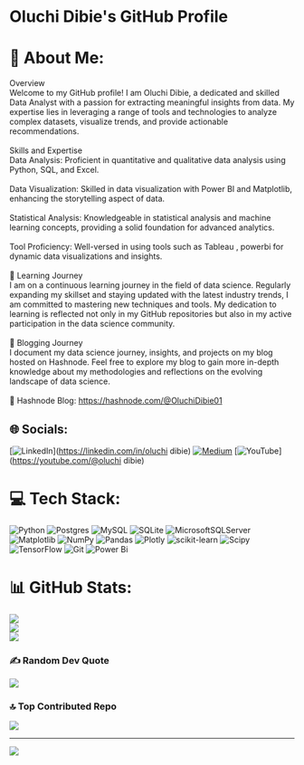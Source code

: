 # Oluchi Dibie's GitHub Profile

# 💫 About Me:
Overview<br>Welcome to my GitHub profile! I am Oluchi Dibie, a dedicated and skilled Data Analyst with a passion for extracting meaningful insights from data. My expertise lies in leveraging a range of tools and technologies to analyze complex datasets, visualize trends, and provide actionable recommendations.<br><br>Skills and Expertise<br>Data Analysis: Proficient in quantitative and qualitative data analysis using Python, SQL, and Excel.<br><br>Data Visualization: Skilled in data visualization with Power BI and Matplotlib, enhancing the storytelling aspect of data.<br><br>Statistical Analysis: Knowledgeable in statistical analysis and machine learning concepts, providing a solid foundation for advanced analytics.<br><br>Tool Proficiency: Well-versed in using tools such as Tableau , powerbi for dynamic data visualizations and insights.<br><br>🚀 Learning Journey<br>I am on a continuous learning journey in the field of data science. Regularly expanding my skillset and staying updated with the latest industry trends, I am committed to mastering new techniques and tools. My dedication to learning is reflected not only in my GitHub repositories but also in my active participation in the data science community.<br><br>📝 Blogging Journey<br>I document my data science journey, insights, and projects on my blog hosted on Hashnode. Feel free to explore my blog to gain more in-depth knowledge about my methodologies and reflections on the evolving landscape of data science.<br><br>📘 Hashnode Blog: https://hashnode.com/@OluchiDibie01


## 🌐 Socials:
[![LinkedIn](https://img.shields.io/badge/LinkedIn-%230077B5.svg?logo=linkedin&logoColor=white)](https://linkedin.com/in/oluchi dibie) [![Medium](https://img.shields.io/badge/Medium-12100E?logo=medium&logoColor=white)](https://medium.com/@oluchidibie) [![YouTube](https://img.shields.io/badge/YouTube-%23FF0000.svg?logo=YouTube&logoColor=white)](https://youtube.com/@oluchi dibie) 

# 💻 Tech Stack:
![Python](https://img.shields.io/badge/python-3670A0?style=for-the-badge&logo=python&logoColor=ffdd54) ![Postgres](https://img.shields.io/badge/postgres-%23316192.svg?style=for-the-badge&logo=postgresql&logoColor=white) ![MySQL](https://img.shields.io/badge/mysql-4479A1.svg?style=for-the-badge&logo=mysql&logoColor=white) ![SQLite](https://img.shields.io/badge/sqlite-%2307405e.svg?style=for-the-badge&logo=sqlite&logoColor=white) ![MicrosoftSQLServer](https://img.shields.io/badge/Microsoft%20SQL%20Server-CC2927?style=for-the-badge&logo=microsoft%20sql%20server&logoColor=white) ![Matplotlib](https://img.shields.io/badge/Matplotlib-%23ffffff.svg?style=for-the-badge&logo=Matplotlib&logoColor=black) ![NumPy](https://img.shields.io/badge/numpy-%23013243.svg?style=for-the-badge&logo=numpy&logoColor=white) ![Pandas](https://img.shields.io/badge/pandas-%23150458.svg?style=for-the-badge&logo=pandas&logoColor=white) ![Plotly](https://img.shields.io/badge/Plotly-%233F4F75.svg?style=for-the-badge&logo=plotly&logoColor=white) ![scikit-learn](https://img.shields.io/badge/scikit--learn-%23F7931E.svg?style=for-the-badge&logo=scikit-learn&logoColor=white) ![Scipy](https://img.shields.io/badge/SciPy-%230C55A5.svg?style=for-the-badge&logo=scipy&logoColor=%white) ![TensorFlow](https://img.shields.io/badge/TensorFlow-%23FF6F00.svg?style=for-the-badge&logo=TensorFlow&logoColor=white) ![Git](https://img.shields.io/badge/git-%23F05033.svg?style=for-the-badge&logo=git&logoColor=white) ![Power Bi](https://img.shields.io/badge/power_bi-F2C811?style=for-the-badge&logo=powerbi&logoColor=black)
# 📊 GitHub Stats:
![](https://github-readme-stats.vercel.app/api?username=Dibieoluchi&theme=tokyonight&hide_border=false&include_all_commits=false&count_private=false)<br/>
![](https://github-readme-streak-stats.herokuapp.com/?user=Dibieoluchi&theme=tokyonight&hide_border=false)<br/>
![](https://github-readme-stats.vercel.app/api/top-langs/?username=Dibieoluchi&theme=tokyonight&hide_border=false&include_all_commits=false&count_private=false&layout=compact)

### ✍️ Random Dev Quote
![](https://quotes-github-readme.vercel.app/api?type=horizontal&theme=radical)

### 🔝 Top Contributed Repo
![](https://github-contributor-stats.vercel.app/api?username=Dibieoluchi&limit=5&theme=dark&combine_all_yearly_contributions=true)

---
[![](https://visitcount.itsvg.in/api?id=Dibieoluchi&icon=0&color=0)](https://visitcount.itsvg.in)

<!-- Proudly created with GPRM ( https://gprm.itsvg.in ) -->
